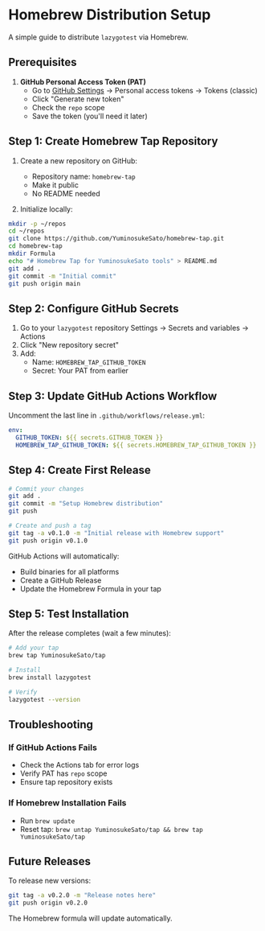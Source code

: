 # Homebrew Distribution Setup

A simple guide to distribute `lazygotest` via Homebrew.

## Prerequisites

1. **GitHub Personal Access Token (PAT)**
   - Go to [GitHub Settings](https://github.com/settings/tokens) → Personal access tokens → Tokens (classic)
   - Click "Generate new token"
   - Check the `repo` scope
   - Save the token (you'll need it later)

## Step 1: Create Homebrew Tap Repository

1. Create a new repository on GitHub:
   - Repository name: `homebrew-tap`
   - Make it public
   - No README needed

2. Initialize locally:
```bash
mkdir -p ~/repos
cd ~/repos
git clone https://github.com/YuminosukeSato/homebrew-tap.git
cd homebrew-tap
mkdir Formula
echo "# Homebrew Tap for YuminosukeSato tools" > README.md
git add .
git commit -m "Initial commit"
git push origin main
```

## Step 2: Configure GitHub Secrets

1. Go to your `lazygotest` repository Settings → Secrets and variables → Actions
2. Click "New repository secret"
3. Add:
   - Name: `HOMEBREW_TAP_GITHUB_TOKEN`
   - Secret: Your PAT from earlier

## Step 3: Update GitHub Actions Workflow

Uncomment the last line in `.github/workflows/release.yml`:

```yaml
env:
  GITHUB_TOKEN: ${{ secrets.GITHUB_TOKEN }}
  HOMEBREW_TAP_GITHUB_TOKEN: ${{ secrets.HOMEBREW_TAP_GITHUB_TOKEN }}  # ← Uncomment this
```

## Step 4: Create First Release

```bash
# Commit your changes
git add .
git commit -m "Setup Homebrew distribution"
git push

# Create and push a tag
git tag -a v0.1.0 -m "Initial release with Homebrew support"
git push origin v0.1.0
```

GitHub Actions will automatically:
- Build binaries for all platforms
- Create a GitHub Release
- Update the Homebrew Formula in your tap

## Step 5: Test Installation

After the release completes (wait a few minutes):

```bash
# Add your tap
brew tap YuminosukeSato/tap

# Install
brew install lazygotest

# Verify
lazygotest --version
```

## Troubleshooting

### If GitHub Actions Fails
- Check the Actions tab for error logs
- Verify PAT has `repo` scope
- Ensure tap repository exists

### If Homebrew Installation Fails
- Run `brew update`
- Reset tap: `brew untap YuminosukeSato/tap && brew tap YuminosukeSato/tap`

## Future Releases

To release new versions:

```bash
git tag -a v0.2.0 -m "Release notes here"
git push origin v0.2.0
```

The Homebrew formula will update automatically.